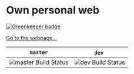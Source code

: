 # Own personal web

[![Greenkeeper badge](https://badges.greenkeeper.io/melchor629/melchor9000.me.svg)](https://greenkeeper.io/)

[Go to the webpage...](https://melchor9000.me)

| `master` | `dev` |
|----------|-------|
| ![master Build Status](https://jenkins.majorcadevs.com/buildStatus/icon?job=melchor9000-personal-page%2Fmaster) | ![dev Build Status](https://jenkins.majorcadevs.com/buildStatus/icon?job=melchor9000-personal-page%2Fdev) |
